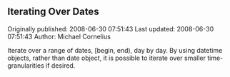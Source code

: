 ## Iterating Over Dates 
Originally published: 2008-06-30 07:51:43 
Last updated: 2008-06-30 07:51:43 
Author: Michael Cornelius 
 
Iterate over a range of dates, [begin, end), day by day. By using datetime objects, rather than date object, it is possible to iterate over smaller time-granularities if desired.